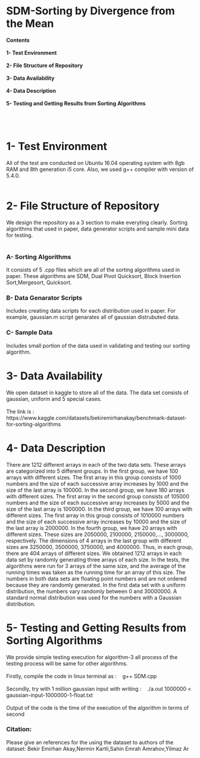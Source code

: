 <h1>SDM-Sorting by Divergence from the Mean</h1>

<b>Contents
<br></br>
1- Test Environment
<br></br>
2- File Structure of Repository
<br></br>
3- Data Availability
<br></br>
4- Data Description
<br></br>
5- Testing and Getting Results from Sorting Algorithms
<br></br>
<br></br></b>
<h1><b>1- Test Environment</b></h1>
All of the test are conducted on Ubuntu 16.04 operating system with 8gb RAM and 8th generation i5 core. Also, we used g++ compiler with version of 5.4.0.
<br></br>
<h1><b>2- File Structure of Repository</b></h1>

We design the repository as a 3 section to make everyting clearly. Sorting algorithms that used in paper, data generator scripts and sample mini data for testing.
<br></br>
<h3><b>A- Sorting Algorithms</b></h3>
It consists of 5 .cpp files which are all of the sorting algorithms used in paper. These algorithms are SDM, Dual Pivot Quicksort, Block Insertion Sort,Mergesort, Quicksort.
<h3><b>B- Data Genarator Scripts</b></h3>
Includes creating data scripts for each distribution used in paper. For example, gaussian.m script genarates all of gaussian distrubuted data.
<h3><b>C- Sample Data</b></h3>
Includes small portion of the data used in validating and testing our sorting algorithm.
<h1><b>3- Data Availability</b></h1>
We open dataset in kaggle to store all of the data. The data set consists of gaussian, uniform and 5 special cases. <br></br>
The link is : https://www.kaggle.com/datasets/bekiremirhanakay/benchmark-dataset-for-sorting-algorithms
<h1><b>4- Data Description</b></h1>
There are 1212 different arrays in each of the two data
sets. These arrays are categorized into 5 different groups. In
the first group, we have 100 arrays with different sizes. The
first array in this group consists of 1000 numbers and the
size of each successive array increases by 1000 and the size
of the last array is 100000. In the second group, we have 180
arrays with different sizes. The first array in the second group
consists of 105000 numbers and the size of each successive
array increases by 5000 and the size of the last array is
1000000. In the third group, we have 100 arrays with different sizes. The first array in this group consists of 1010000
numbers and the size of each successive array increases by
10000 and the size of the last array is 2000000. In the fourth
group, we have 20 arrays with different sizes. These sizes
are 2050000, 2100000, 2150000,…, 3000000, respectively.
The dimensions of 4 arrays in the last group with different
sizes are 3250000, 3500000, 3750000, and 4000000. Thus,
in each group, there are 404 arrays of different sizes. We
obtained 1212 arrays in each data set by randomly generating
three arrays of each size. In the tests, the algorithms were run
for 3 arrays of the same size, and the average of the running
times was taken as the running time for an array of this size.
The numbers in both data sets are floating point numbers
and are not ordered because they are randomly generated. In
the first data set with a uniform distribution, the numbers
vary randomly between 0 and 30000000. A standard normal
distribution was used for the numbers with a Gaussian
distribution.
<h1><b>5- Testing and Getting Results from Sorting Algorithms</b></h1>
We provide simple testing execution for algorithm-3 all process of the testing process will be same for other algorithms.
<br></br>
Firstly, compile the code in linux terminal as : &nbsp;&nbsp;&nbsp;g++ SDM.cpp
<br></br>
Secondly, try with 1 million gaussian input with writing : &nbsp;&nbsp;&nbsp;./a.out 1000000 < gaussian-input-1000000-1-float.txt
<br></br>
Output of the code is the time of the execution of the algorithm in terms of second

<h3><b>Citation:</b></h3>
Please give an references for the using the dataset to authors of the dataset:
Bekir Emirhan Akay,Nermin Kartli,Sahin Emrah Amrahov,Yilmaz Ar
